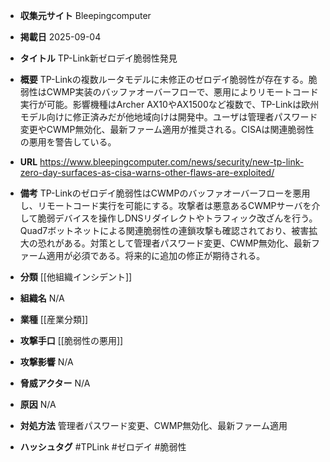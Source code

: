 - **収集元サイト**
Bleepingcomputer

- **掲載日**
2025-09-04

- **タイトル**
TP-Link新ゼロデイ脆弱性発見

- **概要**
TP-Linkの複数ルータモデルに未修正のゼロデイ脆弱性が存在する。脆弱性はCWMP実装のバッファオーバーフローで、悪用によりリモートコード実行が可能。影響機種はArcher AX10やAX1500など複数で、TP-Linkは欧州モデル向けに修正済みだが他地域向けは開発中。ユーザは管理者パスワード変更やCWMP無効化、最新ファーム適用が推奨される。CISAは関連脆弱性の悪用を警告している。

- **URL**
https://www.bleepingcomputer.com/news/security/new-tp-link-zero-day-surfaces-as-cisa-warns-other-flaws-are-exploited/

- **備考**
TP-Linkのゼロデイ脆弱性はCWMPのバッファオーバーフローを悪用し、リモートコード実行を可能にする。攻撃者は悪意あるCWMPサーバを介して脆弱デバイスを操作しDNSリダイレクトやトラフィック改ざんを行う。Quad7ボットネットによる関連脆弱性の連鎖攻撃も確認されており、被害拡大の恐れがある。対策として管理者パスワード変更、CWMP無効化、最新ファーム適用が必須である。将来的に追加の修正が期待される。

- **分類**
[[他組織インシデント]]

- **組織名**
N/A

- **業種**
[[産業分類]]

- **攻撃手口**
[[脆弱性の悪用]]

- **攻撃影響**
N/A

- **脅威アクター**
N/A

- **原因**
N/A

- **対処方法**
管理者パスワード変更、CWMP無効化、最新ファーム適用

- **ハッシュタグ**
#TPLink #ゼロデイ #脆弱性
